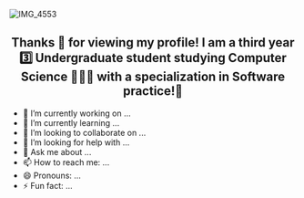 ![IMG_4553](https://user-images.githubusercontent.com/67706291/119688855-67eec480-be59-11eb-8892-3e7e764af3e4.jpg)

<!--
**ananya2801/ananya2801** is a ✨ _special_ ✨ repository because its `README.md` (this file) appears on your GitHub profile.
-->
## <div align="center"> Thanks 🥰 for viewing my profile! I am a third year 3️⃣ Undergraduate student studying Computer Science 👩🏽‍💻 with a specialization in Software practice!📱
- 🔭 I’m currently working on ...
- 🌱 I’m currently learning ...
- 👯 I’m looking to collaborate on ...
- 🤔 I’m looking for help with ...
- 💬 Ask me about ...
- 📫 How to reach me: ...
- 😄 Pronouns: ...
- ⚡ Fun fact: ...


